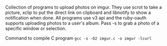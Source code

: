 Collection of programs to upload photos on imgur.
They use scrot to take a picture, xclip to put the direct link on clipboard and libnotify to show a notification when done.
All programs use v3 api and the ruby-oauth supports uploading photos to a user's album.
Pass -s to grab a photo of a specific window or selection.

Command to compile C program `gcc -s -O2 imgur.c -o imgur -lcurl`
